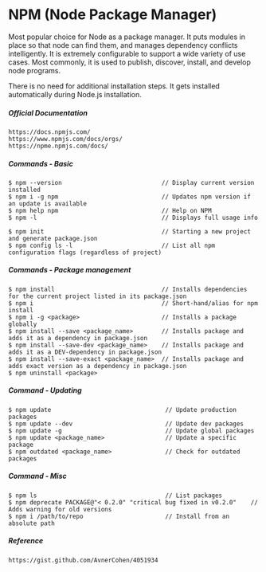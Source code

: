 # NPM \(Node Package Manager\)

Most popular choice for Node as a package manager. It puts modules in place so that node can find them, and manages dependency conflicts intelligently. It is extremely configurable to support a wide variety of use cases. Most commonly, it is used to publish, discover, install, and develop node programs.

There is no need for additional installation steps. It gets installed automatically during Node.js installation.

##### Official Documentation

```
https://docs.npmjs.com/
https://www.npmjs.com/docs/orgs/
https://npme.npmjs.com/docs/
```

##### Commands - Basic

```
$ npm --version                            // Display current version installed
$ npm i -g npm                             // Updates npm version if an update is available
$ npm help npm                             // Help on NPM
$ npm -l                                   // Displays full usage info

$ npm init                                 // Starting a new project and generate package.json
$ npm config ls -l                         // List all npm configuration flags (regardless of project)
```

##### Commands - Package management

```
$ npm install                              // Installs dependencies for the current project listed in its package.json
$ npm i                                    // Short-hand/alias for npm install
$ npm i -g <package>                       // Installs a package globally
$ npm install --save <package_name>        // Installs package and adds it as a dependency in package.json
$ npm install --save-dev <package_name>    // Installs package and adds it as a DEV-dependency in package.json
$ npm install --save-exact <package_name>  // Installs package and adds exact version as a dependency in package.json
$ npm uninstall <package>
```

##### Command - Updating

```
$ npm update                                // Update production packages
$ npm update --dev                          // Update dev packages
$ npm update -g                             // Update global packages
$ npm update <package_name>                 // Update a specific package
$ npm outdated <package_name>               // Check for outdated packages
```

##### Command - Misc

```
$ npm ls                                    // List packages
$ npm deprecate PACKAGE@"< 0.2.0" "critical bug fixed in v0.2.0"    // Adds warning for old versions
$ npm i /path/to/repo                       // Install from an absolute path
```

##### Reference

```
https://gist.github.com/AvnerCohen/4051934
```
